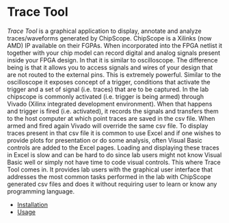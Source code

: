 # Trace Tool

_Trace Tool_ is a graphical application to display, annotate and analyze traces/waveforms generated by ChipScope.
ChipScope is a Xilinks (now AMD) IP available on their FGPAs. When incorporated into the FPGA netlist it together 
with your chip model can record digital and analog signals present inside your FPGA design. In that it is similar to 
oscilloscope. The difference being is that it allows you to access signals and wires of your design that are not 
routed to the external pins. This is extremely powerful. Similar to the oscilloscope it exposes concept of a trigger, 
conditions that activate the trigger and a set of signal (i.e. traces) that are to be captured. In the lab chipscope 
is commonly activated (i.e. trigger is being armed) through Vivado (Xilinx integrated development environment). 
When that happens and trigger is fired (i.e. activated), it records the signals and transfers them to the host computer 
at which point traces are saved in the csv file. When armed and fired again Vivado will override the same csv file. 
To display traces present in that csv file it is common to use Excel and if one wishes to provide plots for presentation 
or do some analysis, often Visual Basic controls are added to the Excel pages. Loading and displaying these traces 
in Excel is slow and can be hard to do since lab users might not know Visual Basic well or simply not have time to code 
visual controls. This where Trace Tool comes in. It provides lab users with the graphical user interface that addresses
the most common tasks performed in the lab with ChipScope generated csv files and does it without requiring user to 
learn or know any programming language.

* [Installation](INSTALLATION.md)
* [Usage](USAGE.md)